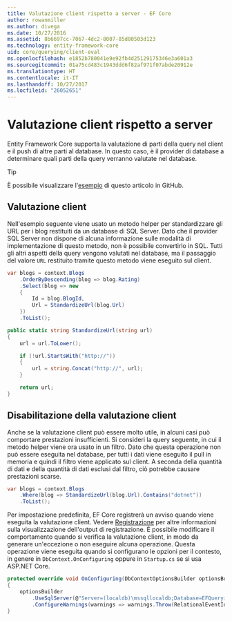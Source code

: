 ```yaml
---
title: Valutazione client rispetto a server - EF Core
author: rowanmiller
ms.author: divega
ms.date: 10/27/2016
ms.assetid: 8b6697cc-7067-4dc2-8007-85d80503d123
ms.technology: entity-framework-core
uid: core/querying/client-eval
ms.openlocfilehash: e1852b780041e9e92fb4d25129175346e3a601a3
ms.sourcegitcommit: 01a75cd483c1943ddd6f82af971f07abde20912e
ms.translationtype: HT
ms.contentlocale: it-IT
ms.lasthandoff: 10/27/2017
ms.locfileid: "26052651"
---
```

# <a name="client-vs-server-evaluation"></a>Valutazione client rispetto a server

Entity Framework Core supporta la valutazione di parti della query nel client e il push di altre parti al database. In questo caso, è il provider di database a determinare quali parti della query verranno valutate nel database.

> [!TIP]  
> È possibile visualizzare l'[esempio](https://github.com/aspnet/EntityFramework.Docs/tree/master/samples/core/Querying) di questo articolo in GitHub.

## <a name="client-evaluation"></a>Valutazione client

Nell'esempio seguente viene usato un metodo helper per standardizzare gli URL per i blog restituiti da un database di SQL Server. Dato che il provider SQL Server non dispone di alcuna informazione sulle modalità di implementazione di questo metodo, non è possibile convertirlo in SQL. Tutti gli altri aspetti della query vengono valutati nel database, ma il passaggio del valore `URL` restituito tramite questo metodo viene eseguito sul client.

<!-- [!code-csharp[Main](samples/core/Querying/Querying/ClientEval/Sample.cs?highlight=6)] -->
``` csharp
var blogs = context.Blogs
    .OrderByDescending(blog => blog.Rating)
    .Select(blog => new
    {
        Id = blog.BlogId,
        Url = StandardizeUrl(blog.Url)
    })
    .ToList();
```

<!-- [!code-csharp[Main](samples/core/Querying/Querying/ClientEval/Sample.cs)] -->
``` csharp
public static string StandardizeUrl(string url)
{
    url = url.ToLower();

    if (!url.StartsWith("http://"))
    {
        url = string.Concat("http://", url);
    }

    return url;
}
```

## <a name="disabling-client-evaluation"></a>Disabilitazione della valutazione client

Anche se la valutazione client può essere molto utile, in alcuni casi può comportare prestazioni insufficienti. Si consideri la query seguente, in cui il metodo helper viene ora usato in un filtro. Dato che questa operazione non può essere eseguita nel database, per tutti i dati viene eseguito il pull in memoria e quindi il filtro viene applicato sul client. A seconda della quantità di dati e della quantità di dati esclusi dal filtro, ciò potrebbe causare prestazioni scarse.

<!-- [!code-csharp[Main](samples/core/Querying/Querying/ClientEval/Sample.cs)] -->
``` csharp
var blogs = context.Blogs
    .Where(blog => StandardizeUrl(blog.Url).Contains("dotnet"))
    .ToList();
```

Per impostazione predefinita, EF Core registrerà un avviso quando viene eseguita la valutazione client. Vedere [Registrazione](../miscellaneous/logging.md) per altre informazioni sulla visualizzazione dell'output di registrazione. È possibile modificare il comportamento quando si verifica la valutazione client, in modo da generare un'eccezione o non eseguire alcuna operazione. Questa operazione viene eseguita quando si configurano le opzioni per il contesto, in genere in `DbContext.OnConfiguring` oppure in `Startup.cs` se si usa ASP.NET Core.

<!-- [!code-csharp[Main](samples/core/Querying/Querying/ClientEval/ThrowOnClientEval/BloggingContext.cs?highlight=5)] -->
``` csharp
protected override void OnConfiguring(DbContextOptionsBuilder optionsBuilder)
{
    optionsBuilder
        .UseSqlServer(@"Server=(localdb)\mssqllocaldb;Database=EFQuerying;Trusted_Connection=True;")
        .ConfigureWarnings(warnings => warnings.Throw(RelationalEventId.QueryClientEvaluationWarning));
}
```
